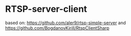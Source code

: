 # RTSP-server-client
based on:
https://github.com/aler9/rtsp-simple-server
and
https://github.com/BogdanovKirill/RtspClientSharp
